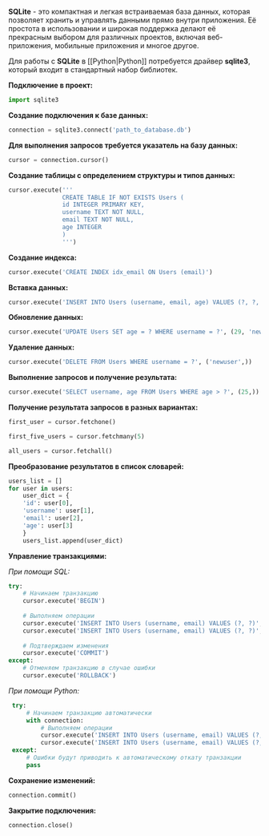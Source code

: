 **SQLite** - это компактная и легкая встраиваемая база данных, которая позволяет хранить и управлять данными прямо внутри приложения. Её простота в использовании и широкая поддержка делают её прекрасным выбором для различных проектов, включая веб-приложения, мобильные приложения и многое другое.

Для работы с **SQLite** в [[Python|Python]] потребуется драйвер **sqlite3**, который входит в стандартный набор библиотек.

**Подключение в проект:**

```Python
import sqlite3
```

**Создание подключения к базе данных:**

```Python
connection = sqlite3.connect('path_to_database.db')
```

**Для выполнения запросов требуется указатель на базу данных:**

```Python
cursor = connection.cursor()
```

**Cоздание таблицы с определением структуры и типов данных:**

```Python
cursor.execute('''
			   CREATE TABLE IF NOT EXISTS Users (
			   id INTEGER PRIMARY KEY,
			   username TEXT NOT NULL,
			   email TEXT NOT NULL,
			   age INTEGER
			   )
			   ''')
```

**Создание индекса:**

```Python
cursor.execute('CREATE INDEX idx_email ON Users (email)')
```

**Вставка данных:**

```Python
cursor.execute('INSERT INTO Users (username, email, age) VALUES (?, ?, ?)', ('newuser', 'newuser@example.com', 28))
```

**Обновление данных:**

```Python
cursor.execute('UPDATE Users SET age = ? WHERE username = ?', (29, 'newuser'))
```

**Удаление данных:**

```Python
cursor.execute('DELETE FROM Users WHERE username = ?', ('newuser',))
```

**Выполнение запросов и получение результата:**

```Python
cursor.execute('SELECT username, age FROM Users WHERE age > ?', (25,))
```

**Получение результата запросов в разных вариантах:**

```Python
first_user = cursor.fetchone()

first_five_users = cursor.fetchmany(5)

all_users = cursor.fetchall()
```

**Преобразование результатов в список словарей:**

```Python
users_list = []
for user in users:
	user_dict = {
	'id': user[0],
	'username': user[1],
	'email': user[2],
	'age': user[3]
	}
	users_list.append(user_dict)
```

**Управление транзакциями:**

*При помощи SQL:*

```Python
try:
	# Начинаем транзакцию    
	cursor.execute('BEGIN')
	
	# Выполняем операции
	cursor.execute('INSERT INTO Users (username, email) VALUES (?, ?)', ('user1', 'user1@example.com'))    
	cursor.execute('INSERT INTO Users (username, email) VALUES (?, ?)', ('user2', 'user2@example.com'))
	
	# Подтверждаем изменения
	cursor.execute('COMMIT')
except:
	# Отменяем транзакцию в случае ошибки
	cursor.execute('ROLLBACK')
```

*При помощи Python:*

```Python
 try:
	 # Начинаем транзакцию автоматически
	 with connection:
		 # Выполняем операции
		 cursor.execute('INSERT INTO Users (username, email) VALUES (?, ?)', ('user3', 'user3@example.com'))
		 cursor.execute('INSERT INTO Users (username, email) VALUES (?, ?)', ('user4', 'user4@example.com'))
 except:
	 # Ошибки будут приводить к автоматическому откату транзакции
	 pass
```

**Сохранение изменений:**

```Python
connection.commit()
```

**Закрытие подключения:**

```Python
connection.close()
```